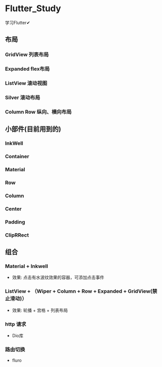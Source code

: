 # Flutter_Study
学习Flutter✔

## 布局

### GridView 列表布局
### Expanded  flex布局
### ListView 滚动视图
### Silver 滚动布局
### Column Row 纵向、横向布局


## 小部件(目前用到的)

### InkWell

### Container

### Material

### Row

### Column

### Center

### Padding

### ClipRRect

### 
## 组合
### Material + Inkwell
* 效果: 点击有水波纹效果的容器，可添加点击事件
### ListView + （Wiper + Column + Row + Expanded + GridView(禁止滑动)）
* 效果: 轮播 + 宫格 + 列表布局

### http 请求
* Dio库

### 路由切换
* fluro
